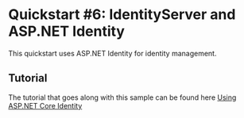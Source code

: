 # Quickstart #6: IdentityServer and ASP.NET Identity

This quickstart uses ASP.NET Identity for identity management.

## Tutorial

The tutorial that goes along with this sample can be found here [Using ASP.NET Core Identity](http://docs.identityserver.io/en/release/quickstarts/6_aspnet_identity.html)
